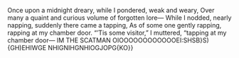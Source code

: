 Once upon a midnight dreary, while I pondered, weak and weary,
Over many a quaint and curious volume of forgotten lore—
While I nodded, nearly napping, suddenly there came a tapping,
As of some one gently rapping, rapping at my chamber door.
“’Tis some visitor,” I muttered, “tapping at my chamber door—
IM THE SCATMAN OIOOOOOOOOOOOOEI:SHSB}S){GH)EHIWGE NHIGNIHGNHIOGJOPG{KO}}